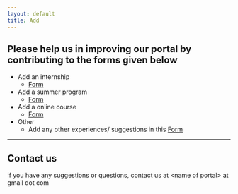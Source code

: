 ```yaml
---
layout: default
title: Add
---
```

## Please help us in improving our portal by contributing to the forms given below
- Add an internship
     - [Form](https://forms.gle/mgU46hVyN9LySoie8)
- Add a summer program
     - [Form](https://forms.gle/KYiHrQ4XM9JgCUkF8)
- Add a online course
     - [Form](https://forms.gle/hJA2pfQbJik27Cgm7)
- Other
     - Add any other experiences/ suggestions in this [Form](https://forms.gle/MxYf5wDqPSPa9eGcA)

* * *
## Contact us
if you have any suggestions or questions, contact us at &lt;name of portal&gt; at gmail dot com